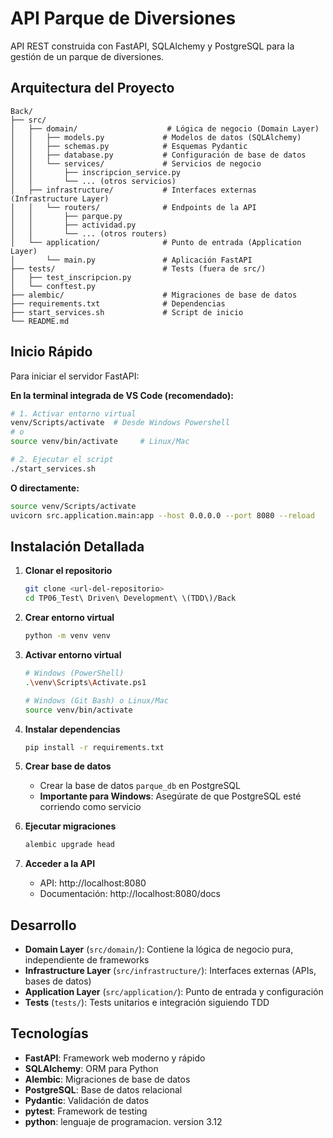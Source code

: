 # API Parque de Diversiones

API REST construida con FastAPI, SQLAlchemy y PostgreSQL para la gestión de un parque de diversiones.

## Arquitectura del Proyecto

```
Back/
├── src/
│   ├── domain/                    # Lógica de negocio (Domain Layer)
│   │   ├── models.py             # Modelos de datos (SQLAlchemy)
│   │   ├── schemas.py            # Esquemas Pydantic
│   │   ├── database.py           # Configuración de base de datos
│   │   └── services/             # Servicios de negocio
│   │       ├── inscripcion_service.py
│   │       └── ... (otros servicios)
│   ├── infrastructure/           # Interfaces externas (Infrastructure Layer)
│   │   └── routers/              # Endpoints de la API
│   │       ├── parque.py
│   │       ├── actividad.py
│   │       └── ... (otros routers)
│   └── application/              # Punto de entrada (Application Layer)
│       └── main.py               # Aplicación FastAPI
├── tests/                        # Tests (fuera de src/)
│   ├── test_inscripcion.py
│   └── conftest.py
├── alembic/                      # Migraciones de base de datos
├── requirements.txt              # Dependencias
├── start_services.sh             # Script de inicio
└── README.md
```

## Inicio Rápido

Para iniciar el servidor FastAPI:

**En la terminal integrada de VS Code (recomendado):**
```bash
# 1. Activar entorno virtual
venv/Scripts/activate  # Desde Windows Powershell
# o
source venv/bin/activate     # Linux/Mac

# 2. Ejecutar el script
./start_services.sh
```

**O directamente:**
```bash
source venv/Scripts/activate
uvicorn src.application.main:app --host 0.0.0.0 --port 8080 --reload
```

## Instalación Detallada

1. **Clonar el repositorio**
   ```bash
   git clone <url-del-repositorio>
   cd TP06_Test\ Driven\ Development\ \(TDD\)/Back
   ```

2. **Crear entorno virtual**
   ```bash
   python -m venv venv
   ```

3. **Activar entorno virtual**
   ```bash
   # Windows (PowerShell)
   .\venv\Scripts\Activate.ps1

   # Windows (Git Bash) o Linux/Mac
   source venv/bin/activate
   ```

4. **Instalar dependencias**
   ```bash
   pip install -r requirements.txt
   ```

5. **Crear base de datos**
   - Crear la base de datos `parque_db` en PostgreSQL
   - **Importante para Windows**: Asegúrate de que PostgreSQL esté corriendo como servicio

6. **Ejecutar migraciones**
   ```bash
   alembic upgrade head
   ```

7. **Acceder a la API**
   - API: http://localhost:8080
   - Documentación: http://localhost:8080/docs

## Desarrollo

- **Domain Layer** (`src/domain/`): Contiene la lógica de negocio pura, independiente de frameworks
- **Infrastructure Layer** (`src/infrastructure/`): Interfaces externas (APIs, bases de datos)
- **Application Layer** (`src/application/`): Punto de entrada y configuración
- **Tests** (`tests/`): Tests unitarios e integración siguiendo TDD

## Tecnologías

- **FastAPI**: Framework web moderno y rápido
- **SQLAlchemy**: ORM para Python
- **Alembic**: Migraciones de base de datos
- **PostgreSQL**: Base de datos relacional
- **Pydantic**: Validación de datos
- **pytest**: Framework de testing
- **python**: lenguaje de programacion. version 3.12